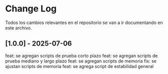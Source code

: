 # Change Log

Todos los cambios relevantes en el repositorio se van a ir documentando en este archivo.


## [1.0.0] - 2025-07-06
feat: se agregan scripts de prueba corto plazo
feat: se agregan scripts de prueba mediano y largo plazo
feat: se agregan scripts de memoria
fix: se ajustan scripts de memoria
feat: se agrega script de estabilidad general